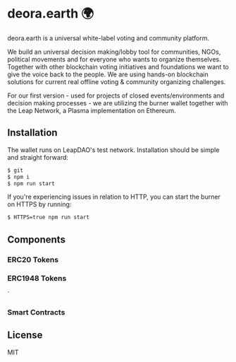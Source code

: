 # deora.earth :earth_africa:

deora.earth is a universal white-label voting and community platform. 

We build an universal decision making/lobby tool for communities, NGOs, political movements and for everyone who wants to organize themselves. Together with other blockchain voting initiatives and foundations we want to give the voice back to the people. We are using hands-on blockchain solutions for current real offline voting & community organizing challenges.

For our first version - used for projects of closed events/environments and decision making processes - we are utilizing the burner wallet together with the Leap Network, a Plasma implementation on Ethereum.

## Installation

The wallet runs on LeapDAO's test network. Installation should be
simple and straight forward:

```bash
$ git 
$ npm i
$ npm run start
```

If you're experiencing issues in relation to HTTP, you can start the burner on
HTTPS by running:

```bash
$ HTTPS=true npm run start
```

## Components

### ERC20 Tokens


### ERC1948 Tokens
`


### Smart Contracts


## License

MIT
